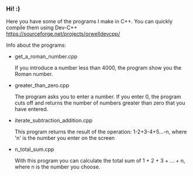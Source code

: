 ### Hi! :)

Here you have some of the programs I make in C++. You can quickly compile them using Dev-C++ https://sourceforge.net/projects/orwelldevcpp/

Info about the programs:

- get_a_roman_number.cpp

  If you introduce a number less than 4000, the program show you the Roman number.
  
- greater_than_zero.cpp

  The program asks you to enter a number. If you enter 0, the program cuts off and returns the number of numbers greater than zero that you have entered.
  
- iterate_subtraction_addition.cpp

  This program returns the result of the operation: 1-2+3-4+5...-n, where 'n' is the number you enter on the screen
  
- n_total_sum.cpp

  With this program you can calculate the total sum of 1 + 2 + 3 + ... + n, where n is the number you choose.

